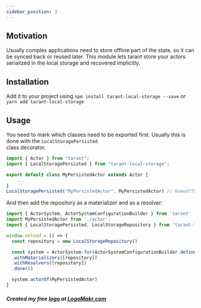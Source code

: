 ```yaml
---
sidebar_position: 3
---
```

## Motivation

Usually complex applications need to store offline part of the state, so it can be synced back or reused later. This
module lets tarant store your actors serialized in the local storage and recovered implicitly.

## Installation

Add it to your project using `npm install tarant-local-storage --save` or `yarn add tarant-local-storage`

## Usage

You need to mark which classes need to be exported first. Usually this is done with the `LocalStoragePersisted`  
class decorator.

```js
import { Actor } from "tarant";
import { LocalStoragePersisted } from "tarant-local-storage";

export default class MyPersistedActor extends Actor {
    ...
}
LocalStoragePersisted("MyPersistedActor", MyPersistedActor) // NameOfThePersistedClass (unique), Class constructor
```

And then add the repository as a materializer and as a resolver:

```js
import { ActorSystem, ActorSystemConfigurationBuilder } from 'tarant'
import MyPersistedActor from './actor';
import { LocalStoragePersisted, LocalStorageRepository } from 'tarant-local-storage';

window.onload = () => {
  const repository = new LocalStorageRepository()

  const system = ActorSystem.for(ActorSystemConfigurationBuilder.define()
  .withMaterializers([repository])
  .withResolvers([repository])
  .done())  

  system.actorOf(MyPersistedActor)
}
```
##### Created my free [logo](https://logomakr.com/8pe69n) at <a href="http://logomakr.com" title="Logo Makr">LogoMakr.com</a> 